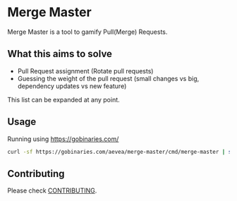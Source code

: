 # Merge Master

Merge Master is a tool to gamify Pull(Merge) Requests.

## What this aims to solve

- Pull Request assignment (Rotate pull requests)
- Guessing the weight of the pull request (small changes vs big, dependency updates vs new feature)

This list can be expanded at any point.

## Usage

Running using https://gobinaries.com/

```sh
curl -sf https://gobinaries.com/aevea/merge-master/cmd/merge-master | sh
```


## Contributing
Please check [CONTRIBUTING](./CONTRIBUTING.md).